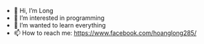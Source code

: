- 👋 Hi, I’m Long
- 👀 I’m interested in programming
- 🌱 I’m wanted to learn everything
- 📫 How to reach me: https://www.facebook.com/hoanglong285/

<!---
dohoanglong/dohoanglong is a ✨ special ✨ repository because its `README.md` (this file) appears on your GitHub profile.
You can click the Preview link to take a look at your changes.
--->
